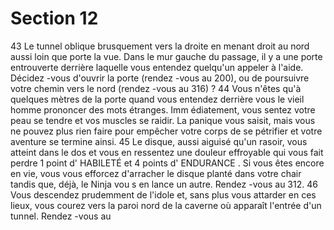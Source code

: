 # Section 12

43
Le tunnel oblique brusquement vers la droite en menant droit au nord aussi loin que porte
la vue. Dans le mur gauche du passage, il y a une porte entrouverte derrière laquelle vous
entendez quelqu'un appeler à l'aide. Décidez -vous d'ouvrir la porte (rendez -vous au 200),
ou de poursuivre votre chemin vers le nord (rendez -vous au 316) ?
44
Vous n'êtes qu'à quelques mètres de la porte quand vous entendez derrière vous le vieil
homme prononcer des mots étranges. Imm édiatement, vous sentez votre peau se tendre et
vos muscles se raidir. La panique vous saisit, mais vous ne pouvez plus rien faire pour
empêcher votre corps de se pétrifier et votre aventure se termine ainsi.
45
Le disque, aussi aiguisé qu'un rasoir, vous atteint dans le dos et vous en ressentez une
douleur effroyable qui vous fait perdre 1 point d' HABILETÉ  et 4 points d' ENDURANCE . Si vous
êtes encore en vie, vous vous efforcez d'arracher le disque planté dans votre chair tandis
que, déjà, le Ninja vou s en lance un autre. Rendez -vous au 312.
46
Vous descendez prudemment de l'idole et, sans plus vous attarder en ces lieux, vous
courez vers la paroi nord de la caverne où apparaît l'entrée d'un tunnel. Rendez -vous au
